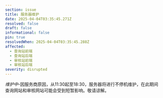 ```yaml
---
section: issue
title: 服务器维护
date: 2025-04-04T03:35:45.271Z
resolved: false
draft: false
informational: false
pin: true
resolvedWhen: 2025-04-04T03:35:45.288Z
affected:
  - 查询站前端
  - 查询站后端
  - 审核站前端
  - 审核站后端
severity: disrupted
---
```

*维护中*-因服务商原因，从11:30起至18:30，服务器将进行不停机维护，在此期间查询网站和审核网站可能会受到短暂影响。敬请谅解。